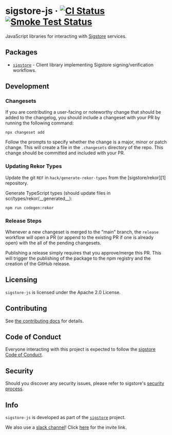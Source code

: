 # sigstore-js &middot; [![CI Status](https://github.com/sigstore/sigstore-js/workflows/CI/badge.svg)](https://github.com/sigstore/sigstore-js/actions/workflows/ci.yml) [![Smoke Test Status](https://github.com/sigstore/sigstore-js/workflows/smoke-test/badge.svg)](https://github.com/sigstore/sigstore-js/actions/workflows/smoke-test.yml)

JavaScript libraries for interacting with [Sigstore][6] services.

## Packages

* [`sigstore`](./packages/client) - Client library implementing Sigstore signing/verification workflows.

## Development

### Changesets
If you are contributing a user-facing or noteworthy change that should be added to the changelog, you should include a changeset with your PR by running the following command:

```console
npx changeset add
```

Follow the prompts to specify whether the change is a major, minor or patch change. This will create a file in the `.changesets` directory of the repo. This change should be committed and included with your PR.

### Updating Rekor Types

Update the git `REF` in `hack/generate-rekor-types` from the [sigstore/rekor][1] repository.

Generate TypeScript types (should update files in scr/types/rekor/\_\_generated\_\_):

```
npm run codegen:rekor
```

### Release Steps

Whenever a new changeset is merged to the "main" branch, the `release` workflow will open a PR (or append to the existing PR if one is already open) with the all of the pending changesets.

Publishing a release simply requires that you approve/merge this PR. This will trigger the publishing of the package to the npm registry and the creation of the GitHub release.

## Licensing

`sigstore-js` is licensed under the Apache 2.0 License.

## Contributing

See [the contributing docs][7] for details.

## Code of Conduct
Everyone interacting with this project is expected to follow the [sigstore Code of Conduct][8].

## Security

Should you discover any security issues, please refer to sigstore's [security process][9].

## Info

`sigstore-js` is developed as part of the [`sigstore`][6] project.

We also use a [slack channel][10]! Click [here][11] for the invite link.


[6]: https://sigstore.dev
[7]: https://github.com/sigstore/.github/blob/main/CONTRIBUTING.md
[8]: https://github.com/sigstore/.github/blob/main/CODE_OF_CONDUCT.md
[9]: https://github.com/sigstore/.github/blob/main/SECURITY.md
[10]: https://sigstore.slack.com
[11]: https://join.slack.com/t/sigstore/shared_invite/zt-mhs55zh0-XmY3bcfWn4XEyMqUUutbUQ
